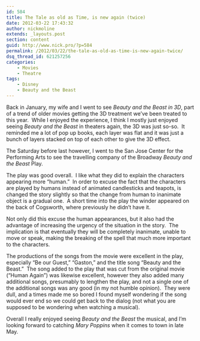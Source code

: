 ```yaml
---
id: 584
title: The Tale as old as Time, is new again (twice)
date: 2012-03-22 17:43:32
author: nickmoline
extends: _layouts.post
section: content
guid: http://www.nick.pro/?p=584
permalink: /2012/03/22/the-tale-as-old-as-time-is-new-again-twice/
dsq_thread_id: 621257256
categories:
    - Movies
    - Theatre
tags:
    - Disney
    - Beauty and the Beast
---
```

Back in January, my wife and I went to see _Beauty and the Beast in 3D_, part of a trend of older movies getting the 3D treatment we&#8217;ve been treated to this year.  While I enjoyed the experience, I think I mostly just enjoyed seeing _Beauty and the Beast_ in theaters again, the 3D was just so-so.  It reminded me a lot of pop up books, each layer was flat and it was just a bunch of layers stacked on top of each other to give the 3D effect.

The Saturday before last however, I went to the San Jose Center for the Performing Arts to see the travelling company of the Broadway <span class="removed_link" title="http://broadwaysanjose.com/shows/beauty-and-the-beast.html"><em>Beauty and the Beast</em> Play</span>.  

<!--more-->

<amp-img  title="Beauty and the Beast" alt="Beauty and the Beast" src="{{ site.baseurl }}/wp-content/uploads/sites/4/2012/03/Top1-e1332466623625.webp" width="280" height="249" layout="intrinsic" lightbox>
    <amp-img fallback title="Beauty and the Beast" alt="Beauty and the Beast" src="{{ site.baseurl }}/wp-content/uploads/sites/4/2012/03/Top1-e1332466623625.jpg" width="280" height="249" layout="intrinsic" lightbox></amp-img>
</amp-img>

The play was good overall.  I like what they did to explain the characters appearing more &#8220;human.&#8221;  In order to excuse the fact that the characters are played by humans instead of animated candlesticks and teapots, is changed the story slightly so that the change from human to inanimate object is a gradual one.  A short time into the play the winder appeared on the back of Cogsworth, where previously he didn&#8217;t have it.

Not only did this excuse the human appearances, but it also had the advantage of increasing the urgency of the situation in the story.  The implication is that eventually they will be completely inanimate, unable to move or speak, making the breaking of the spell that much more important to the characters.

The productions of the songs from the movie were excellent in the play, especially &#8220;Be our Guest,&#8221; &#8220;Gaston,&#8221; and the title song &#8220;Beauty and the Beast.&#8221;  The song added to the play that was cut from the original movie (&#8220;Human Again&#8221;) was likewise excellent, however they also added many additional songs, presumably to lengthen the play, and not a single one of the additional songs was any good (in my not humble opinion).  They were dull, and a times made me so bored I found myself wondering if the song would ever end so we could get back to the dialog (not what you are supposed to be wondering when watching a musical).

Overall I really enjoyed seeing _Beauty and the Beast_ the musical, and I&#8217;m looking forward to catching _Mary Poppins_ when it <span class="removed_link" title="http://www.broadwaysanjose.com/shows/marypoppins.html">comes to town</span> in late May.
